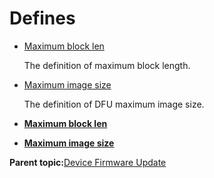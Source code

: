# Defines

-   [Maximum block len](GUID-A97A3D7F-DBAD-42AA-8A4E-655862668781.md)

    The definition of maximum block length.

-   [Maximum image size](GUID-7FC973F4-BA55-4004-99B9-01546388C1E5.md)

    The definition of DFU maximum image size.


-   **[Maximum block len](GUID-A97A3D7F-DBAD-42AA-8A4E-655862668781.md)**  

-   **[Maximum image size](GUID-7FC973F4-BA55-4004-99B9-01546388C1E5.md)**  


**Parent topic:**[Device Firmware Update](GUID-17C45D3A-4EF4-4A95-A26B-537316951787.md)

